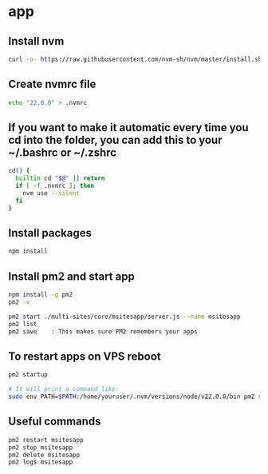 # app

## Install nvm

```bash
curl -o- https://raw.githubusercontent.com/nvm-sh/nvm/master/install.sh | bash
```

## Create nvmrc file

```bash
echo "22.0.0" > .nvmrc
```

## If you want to make it automatic every time you cd into the folder, you can add this to your ~/.bashrc or ~/.zshrc

```bash
cd() {
  builtin cd "$@" || return
  if [ -f .nvmrc ]; then
    nvm use --silent
  fi
}
```

## Install packages

```bash
npm install
```

## Install pm2 and start app

```bash
npm install -g pm2
pm2 -v

pm2 start ./multi-sites/core/msitesapp/server.js --name msitesapp
pm2 list
pm2 save    : This makes sure PM2 remembers your apps
```

## To restart apps on VPS reboot

```bash
pm2 startup

# It will print a command like:
sudo env PATH=$PATH:/home/youruser/.nvm/versions/node/v22.0.0/bin pm2 startup systemd -u youruser --hp /home/youruser
```

## Useful commands

```bash
pm2 restart msitesapp
pm2 stop msitesapp
pm2 delete msitesapp
pm2 logs msitesapp
```

